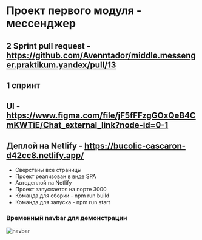 # Проект первого модуля - мессенджер

## 2 Sprint pull request - https://github.com/Avenntador/middle.messenger.praktikum.yandex/pull/13

## 1 спринт

## UI - https://www.figma.com/file/jF5fFFzgGOxQeB4CmKWTiE/Chat_external_link?node-id=0-1
## Деплой на Netlify - https://bucolic-cascaron-d42cc8.netlify.app/

  - Сверстаны все страницы
  - Проект реализован в виде SPA
  - Автодеплой на Netlify
  - Проект запускается на порте 3000
  - Команда для сборки - npm run build
  - Команда для запуска - npm run start
  
### Временный navbar для демонстрации
![navbar](https://user-images.githubusercontent.com/29005134/229859606-bc5868f8-01c4-42cf-bea2-022e66bcf309.png)

